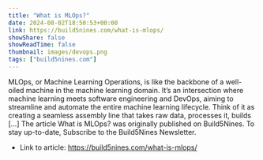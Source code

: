 ```yaml
---
title: "What is MLOps?"
date: 2024-08-02T18:50:53+00:00
link: https://build5nines.com/what-is-mlops/
showShare: false
showReadTime: false
thumbnail: images/devops.png
tags: ["build5nines.com"]
---
```

MLOps, or Machine Learning Operations, is like the backbone of a well-oiled machine in the machine learning domain. It’s an intersection where machine learning meets software engineering and DevOps, aiming to streamline and automate the entire machine learning lifecycle. Think of it as creating a seamless assembly line that takes raw data, processes it, builds […]
The article What is MLOps? was originally published on Build5Nines. To stay up-to-date, Subscribe to the Build5Nines Newsletter.

- Link to article: https://build5nines.com/what-is-mlops/